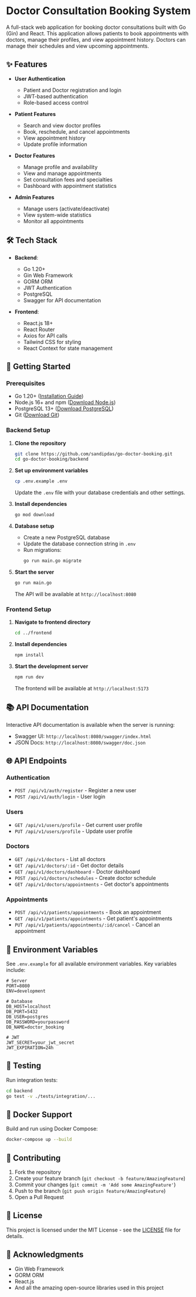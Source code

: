 # Doctor Consultation Booking System

A full-stack web application for booking doctor consultations built with Go (Gin) and React. This application allows patients to book appointments with doctors, manage their profiles, and view appointment history. Doctors can manage their schedules and view upcoming appointments.

## ✨ Features

- **User Authentication**
  - Patient and Doctor registration and login
  - JWT-based authentication
  - Role-based access control

- **Patient Features**
  - Search and view doctor profiles
  - Book, reschedule, and cancel appointments
  - View appointment history
  - Update profile information

- **Doctor Features**
  - Manage profile and availability
  - View and manage appointments
  - Set consultation fees and specialties
  - Dashboard with appointment statistics

- **Admin Features**
  - Manage users (activate/deactivate)
  - View system-wide statistics
  - Monitor all appointments

## 🛠 Tech Stack

- **Backend**: 
  - Go 1.20+
  - Gin Web Framework
  - GORM ORM
  - JWT Authentication
  - PostgreSQL
  - Swagger for API documentation

- **Frontend**:
  - React.js 18+
  - React Router
  - Axios for API calls
  - Tailwind CSS for styling
  - React Context for state management

## 🚀 Getting Started

### Prerequisites

- Go 1.20+ ([Installation Guide](https://golang.org/doc/install))
- Node.js 16+ and npm ([Download Node.js](https://nodejs.org/))
- PostgreSQL 13+ ([Download PostgreSQL](https://www.postgresql.org/download/))
- Git ([Download Git](https://git-scm.com/downloads))

### Backend Setup

1. **Clone the repository**
   ```bash
   git clone https://github.com/sandipdas/go-doctor-booking.git
   cd go-doctor-booking/backend
   ```

2. **Set up environment variables**
   ```bash
   cp .env.example .env
   ```
   Update the `.env` file with your database credentials and other settings.

3. **Install dependencies**
   ```bash
   go mod download
   ```

4. **Database setup**
   - Create a new PostgreSQL database
   - Update the database connection string in `.env`
   - Run migrations:
     ```bash
     go run main.go migrate
     ```

5. **Start the server**
   ```bash
   go run main.go
   ```
   The API will be available at `http://localhost:8080`

### Frontend Setup

1. **Navigate to frontend directory**
   ```bash
   cd ../frontend
   ```

2. **Install dependencies**
   ```bash
   npm install
   ```

3. **Start the development server**
   ```bash
   npm run dev
   ```
   The frontend will be available at `http://localhost:5173`

## 📚 API Documentation

Interactive API documentation is available when the server is running:
- Swagger UI: `http://localhost:8080/swagger/index.html`
- JSON Docs: `http://localhost:8080/swagger/doc.json`

## 🌐 API Endpoints

### Authentication
- `POST /api/v1/auth/register` - Register a new user
- `POST /api/v1/auth/login` - User login

### Users
- `GET /api/v1/users/profile` - Get current user profile
- `PUT /api/v1/users/profile` - Update user profile

### Doctors
- `GET /api/v1/doctors` - List all doctors
- `GET /api/v1/doctors/:id` - Get doctor details
- `GET /api/v1/doctors/dashboard` - Doctor dashboard
- `POST /api/v1/doctors/schedules` - Create doctor schedule
- `GET /api/v1/doctors/appointments` - Get doctor's appointments

### Appointments
- `POST /api/v1/patients/appointments` - Book an appointment
- `GET /api/v1/patients/appointments` - Get patient's appointments
- `PUT /api/v1/patients/appointments/:id/cancel` - Cancel an appointment

## 🔧 Environment Variables

See `.env.example` for all available environment variables. Key variables include:

```
# Server
PORT=8080
ENV=development

# Database
DB_HOST=localhost
DB_PORT=5432
DB_USER=postgres
DB_PASSWORD=yourpassword
DB_NAME=doctor_booking

# JWT
JWT_SECRET=your_jwt_secret
JWT_EXPIRATION=24h
```

## 🧪 Testing

Run integration tests:
```bash
cd backend
go test -v ./tests/integration/...
```

## 🐳 Docker Support

Build and run using Docker Compose:

```bash
docker-compose up --build
```

## 🤝 Contributing

1. Fork the repository
2. Create your feature branch (`git checkout -b feature/AmazingFeature`)
3. Commit your changes (`git commit -m 'Add some AmazingFeature'`)
4. Push to the branch (`git push origin feature/AmazingFeature`)
5. Open a Pull Request

## 📄 License

This project is licensed under the MIT License - see the [LICENSE](LICENSE) file for details.

## 🙏 Acknowledgments

- Gin Web Framework
- GORM ORM
- React.js
- And all the amazing open-source libraries used in this project
